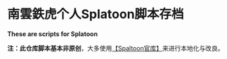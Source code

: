 # 南雲鉄虎个人Splatoon脚本存档

**These are scripts for Splatoon**


**注：**此仓库脚本基本**非原创**，大多使用[【Spaltoon官库】](https://github.com/PunishXIV/Splatoon/tree/main/SplatoonScripts)来进行本地化与改良。

